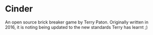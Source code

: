 # Cinder
An open source brick breaker game by Terry Paton. Originally written in 2016, it is noting being updated to the new standards Terry has learnt ;)